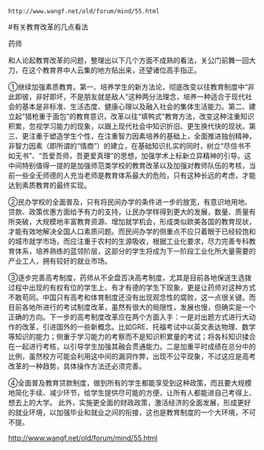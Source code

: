 `http://www.wangf.net/old/forum/mind/55.html`

#有关教育改革的几点看法

药师

和人论起教育改革的问题，整理出以下几个方面不成熟的看法，关公门前舞一回大刀，在这个教育界中人云集的地方贴出来，还望诸位高手指正。

①继续加强素质教育。第一、培养学生的新方法论，彻底改变以往教育制度中“非此即彼，非好即坏，不是朋友就是敌人”这种两分法理念，培养一种适合于现代社会的基本是非标准、生活态度、健康心理以及融入社会的集体生活能力。第二、建立起“猎枪重于面包”的教育意识，改革以往“填鸭式”教育方法，改变这种注重知识积累，忽视学习能力的现象，以跟上现代社会中知识折旧、更生换代快的现状。第三、更注重于塑造学生个性，在注重智力因素培养的基础上，全面推进独创精神，非智力因素（即所谓的“情商”）的建立，在基础知识扎实的同时，树立“尽信书不如无书”、“吾爱吾师，吾更爱真理”的思想，加强学术上标新立异精神的引导。这中间特别值得一提的是加强师范类学校的教育改革以及加强对教师队伍的考核，当前一些全无师德的人充当老师是教育体系最大的危险，只有这种长远的考虑，才能达到素质教育的最终实现。

②民办学校的全面普及，只有将民间办学的条件进一步的放宽，有意识地用地、贷款、政策优惠方面给予有力的支持，让民办学样得到更大的发展，数量、质量有所突破，大规模地丰富教育资源、增加就学机会，形成类似欧美各国的教育现状，才能有效地解决全国人口素质问题。而民间办学的侧重点不应只着眼于已经较饱和的城市就学市场，而应注重于农村的生源吸收，根据工业化要求，尽力完善专科教育体系，培养熟练的蓝领阶层，这部分的学生将成为下一阶段工业化所大量需要的产业工人，拥有较好的就业市场。

③逐步完善高考制度，药师从不全盘否决高考制度，尤其是目前各地保送生选拨过程中出现的有权有位的学生上、有才有德的学生下现象，更是让药师对这种方式不敢苟同。中国只有高考和体育制度还没有出现观念性的腐败，这一点很关键。而目前各地所进行的考试制度改革，虽然有很大的局限性，发展也慢，但确实是一个正确的方向。下一步的高考制度改革应在两个方面入手：一是对出题方式进行大动作的改革，引进国外的一些新概念。比如GRE、托福考试中以英文表达物理、数学等知识的能力；侧重于学习能力的考察而不是知识积累量的考试；将各科知识揉合在一起进行考核，以引导学生加强其融会贯通能力。二是加重平时成绩在总分中的比例，虽然校方可能会利用这中间的漏洞作弊，出现不公平现象，不过这应是高考改革的一种趋势，具体操作方法还必须完善。

④全面普及教育贷款制度，做到所有的学生都能享受到这种政策，而且要大规模地简化手续、减少环节，给学生提供尽可能的方便，让所有人都能进自己考得上、想去上的大学。
此外，实施更全面的财政政策，激活经济的全面发展，形成更好的就业环境，以加强毕业和就业之间的衔接，这也是教育制度的一个大环境，不可不提。

http://www.wangf.net/old/forum/mind/55.html